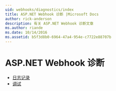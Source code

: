 ```yaml
---
uid: webhooks/diagnostics/index
title: ASP.NET Webhook 诊断 |Microsoft Docs
author: rick-anderson
description: 有关 ASP.NET Webhook 诊断文章
ms.author: riande
ms.date: 10/14/2016
ms.assetid: b5f3d8b0-6964-47a4-954e-c7722e88707b
---
```

# <a name="aspnet-webhooks-diagnostics"></a>ASP.NET Webhook 诊断

* [日志记录](logging.md)
* [调试](debugging.md)
